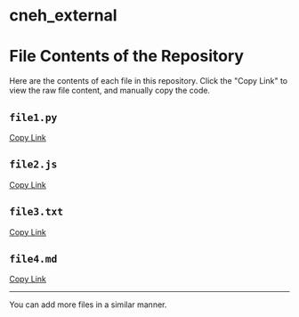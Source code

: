 # cneh_external
# File Contents of the Repository

Here are the contents of each file in this repository. Click the "Copy Link" to view the raw file content, and manually copy the code.

## `file1.py`  
[Copy Link](https://raw.githubusercontent.com/manubunnyy/cneh_external/main/file1.py)

## `file2.js`  
[Copy Link](https://raw.githubusercontent.com/manubunnyy/cneh_external/main/file2.js)

## `file3.txt`  
[Copy Link](https://raw.githubusercontent.com/manubunnyy/cneh_external/main/file3.txt)

## `file4.md`  
[Copy Link](https://raw.githubusercontent.com/manubunnyy/cneh_external/main/file4.md)

---

You can add more files in a similar manner.

